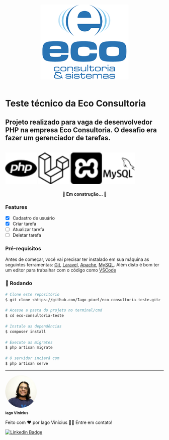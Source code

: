 <center><img src="./public/img/LogoEco.png"></center>

<br>

# Teste técnico da Eco Consultoria

## Projeto realizado para vaga de desenvolvedor PHP na empresa Eco Consultoria. O desafio era fazer um gerenciador de tarefas.

<br>

<img src="./public/img/php.svg" width="100">
<img src="./public/img/laravel.svg" width="100">
<img src="./public/img/xampp.svg" width="100">
<img src="./public/img/mysql.svg" width="100">

<br>

<h4 align="center"> 
	🚧   Em construção...  🚧
</h4>

### Features

-   [x] Cadastro de usuário
-   [x] Criar tarefa
-   [ ] Atualizar tarefa
-   [ ] Deletar tarefa

### Pré-requisitos

Antes de começar, você vai precisar ter instalado em sua máquina as seguintes ferramentas:
[Git](https://git-scm.com), [Laravel](https://laravel.com/docs/7.x/installation), [Apache](https://www.apachefriends.org/pt_br/index.html), [MySQL](https://www.apachefriends.org/pt_br/index.html).
Além disto é bom ter um editor para trabalhar com o código como [VSCode](https://code.visualstudio.com/)

### 🎲 Rodando

```bash
# Clone este repositório
$ git clone <https://github.com/Iago-pixel/eco-consultoria-teste.git>

# Acesse a pasta do projeto no terminal/cmd
$ cd eco-consultoria-teste

# Instale as dependências
$ composer install

# Execute as migrates
$ php artisan migrate

# O servidor inciará com
$ php artisan serve
```

---

 <img style="border-radius: 50%;" src="./public/img/perfil.jpeg" width="100px;" alt=""/>
 <br />
 <sub><b>Iago Vinícius</b></sub>

Feito com ❤️ por Iago Vinícius 👋🏽 Entre em contato!

[![Linkedin Badge](https://img.shields.io/badge/-Iago-blue?style=flat-square&logo=Linkedin&logoColor=white&link=https://www.linkedin.com/in/iago-vinicius-souza/)](https://www.linkedin.com/in/iago-vinicius-souza/)
